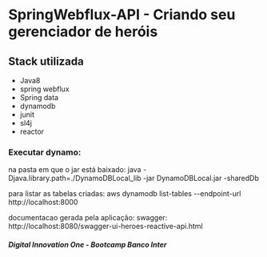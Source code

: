 #  SpringWebflux-API - Criando seu gerenciador de heróis

## Stack utilizada

  * Java8
  * spring webflux
  * Spring data
  * dynamodb
  * junit
  * sl4j
  * reactor
  
  ### Executar dynamo: 

 na pasta em que o jar está baixado: java -Djava.library.path=./DynamoDBLocal_lib -jar DynamoDBLocal.jar -sharedDb
 
 para listar as tabelas criadas:  aws dynamodb list-tables --endpoint-url http://localhost:8000
 
 documentacao gerada pela aplicação: swagger: http://localhost:8080/swagger-ui-heroes-reactive-api.html

##### Digital Innovation One - Bootcamp Banco Inter

